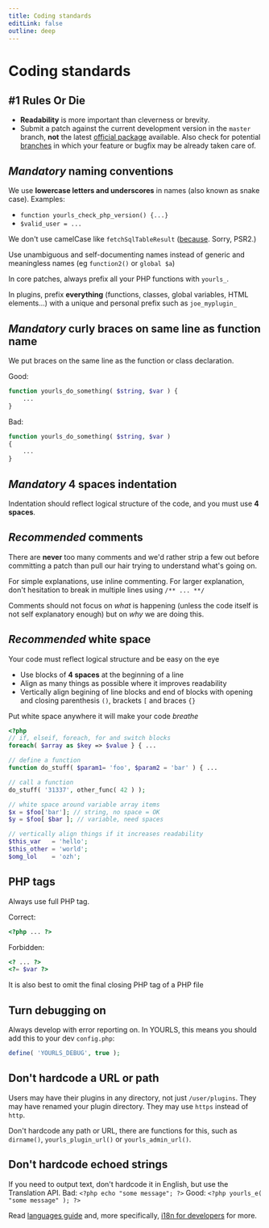 ```yaml
---
title: Coding standards
editLink: false
outline: deep
---
```


# Coding standards

## #1 Rules Or Die

- **Readability** is more important than cleverness or brevity.
- Submit a patch against the current development version in the `master` branch, **not** the latest [official package](https://github.com/YOURLS/YOURLS/tags) available. Also check for potential [branches](https://github.com/YOURLS/YOURLS/branches) in which your feature or bugfix may be already taken care of.

## _Mandatory_ naming conventions

We use **lowercase letters and underscores** in names (also known as snake case).
Examples:

- `function yourls_check_php_version() {...}`
- `$valid_user = ...`

We don't use camelCase like `fetchSqlTableResult` ([because](https://twitter.com/ozh/status/897792003584532480). Sorry, PSR2.)

Use unambiguous and self-documenting names instead of generic and meaningless names (eg `function2()` or `global $a`)

In core patches, always prefix all your PHP functions with `yourls_`.

In plugins, prefix **everything** (functions, classes, global variables, HTML elements...) with a unique and personal prefix such as `joe_myplugin_`

## _Mandatory_ curly braces on same line as function name

We put braces on the same line as the function or class declaration.

Good:

```php
function yourls_do_something( $string, $var ) {
    ...
}
```

Bad:

```php
function yourls_do_something( $string, $var )
{
    ...
}
```

## _Mandatory_ 4 spaces indentation

Indentation should reflect logical structure of the code, and you must use **4 spaces**.

## _Recommended_ comments

There are **never** too many comments and we'd rather strip a few out before committing a patch than pull our hair trying to understand what's going on.

For simple explanations, use inline commenting. For larger explanation, don't hesitation to break in multiple lines using `/** ... **/`

Comments should not focus on _what_ is happening (unless the code itself is not self explanatory enough) but on _why_ we are doing this.

## _Recommended_ white space

Your code must reflect logical structure and be easy on the eye

- Use blocks of **4 spaces** at the beginning of a line
- Align as many things as possible where it improves readability
- Vertically align begining of line blocks and end of blocks with opening and closing parenthesis `()`, brackets `[` and braces `{}`

Put white space anywhere it will make your code _breathe_

```php
<?php
// if, elseif, foreach, for and switch blocks
foreach( $array as $key => $value } { ...

// define a function
function do_stuff( $param1= 'foo', $param2 = 'bar' ) { ...

// call a function
do_stuff( '31337', other_func( 42 ) );

// white space around variable array items
$x = $foo['bar']; // string, no space = OK
$y = $foo[ $bar ]; // variable, need spaces

// vertically align things if it increases readability
$this_var   = 'hello';
$this_other = 'world';
$omg_lol    = 'ozh';

```

## PHP tags

Always use full PHP tag.

Correct:

```php
<?php ... ?>
```

Forbidden:

```php
<? ... ?>
<?= $var ?>
```

It is also best to omit the final closing PHP tag of a PHP file

## Turn debugging on

Always develop with error reporting on. In YOURLS, this means you should add this to your dev `config.php`:

```php
define( 'YOURLS_DEBUG', true );
```

## Don't hardcode a URL or path

Users may have their plugins in any directory, not just `/user/plugins`. They may have renamed your plugin directory. They may use `https` instead of `http`.

Don't hardcode any path or URL, there are functions for this, such as `dirname()`, `yourls_plugin_url()` or `yourls_admin_url()`.

## Don't hardcode echoed strings

If you need to output text, don't hardcode it in English, but use the Translation API.
Bad: `<?php echo "some message"; ?>`
Good: `<?php yourls_e( "some message" ); ?>`

Read [languages guide](/guide/extend/languages) and, more specifically, [i18n for developers](/development/i18n) for more.

